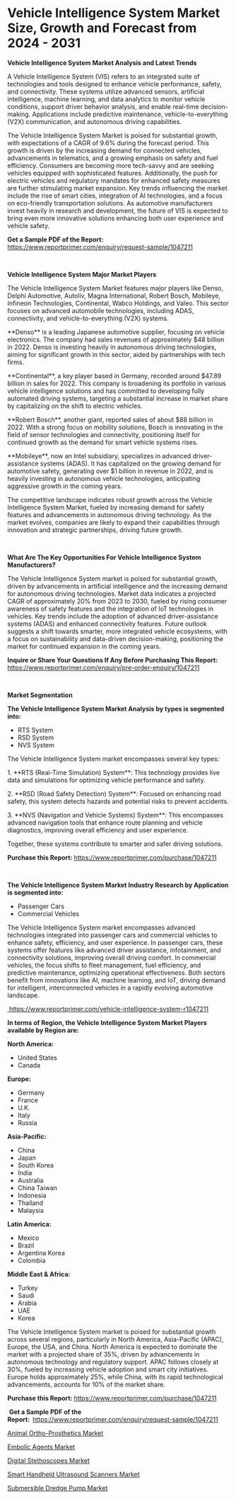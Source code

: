 <p><h1>Vehicle Intelligence System Market Size, Growth and Forecast from 2024 - 2031</h1></p><p><strong>Vehicle Intelligence System Market Analysis and Latest Trends</strong></p>
<p><p>A Vehicle Intelligence System (VIS) refers to an integrated suite of technologies and tools designed to enhance vehicle performance, safety, and connectivity. These systems utilize advanced sensors, artificial intelligence, machine learning, and data analytics to monitor vehicle conditions, support driver behavior analysis, and enable real-time decision-making. Applications include predictive maintenance, vehicle-to-everything (V2X) communication, and autonomous driving capabilities.</p><p>The Vehicle Intelligence System Market is poised for substantial growth, with expectations of a CAGR of 9.6% during the forecast period. This growth is driven by the increasing demand for connected vehicles, advancements in telematics, and a growing emphasis on safety and fuel efficiency. Consumers are becoming more tech-savvy and are seeking vehicles equipped with sophisticated features. Additionally, the push for electric vehicles and regulatory mandates for enhanced safety measures are further stimulating market expansion. Key trends influencing the market include the rise of smart cities, integration of AI technologies, and a focus on eco-friendly transportation solutions. As automotive manufacturers invest heavily in research and development, the future of VIS is expected to bring even more innovative solutions enhancing both user experience and vehicle safety.</p></p>
<p><strong>Get a Sample PDF of the Report:&nbsp;</strong> <a href="https://www.reportprimer.com/enquiry/request-sample/1047211">https://www.reportprimer.com/enquiry/request-sample/1047211</a></p>
<p>&nbsp;</p>
<p><strong>Vehicle Intelligence System Major Market Players</strong></p>
<p><p>The Vehicle Intelligence System Market features major players like Denso, Delphi Automotive, Autoliv, Magna International, Robert Bosch, Mobileye, Infineon Technologies, Continental, Wabco Holdings, and Valeo. This sector focuses on advanced automobile technologies, including ADAS, connectivity, and vehicle-to-everything (V2X) systems.</p><p>**Denso** is a leading Japanese automotive supplier, focusing on vehicle electronics. The company had sales revenues of approximately $48 billion in 2022. Denso is investing heavily in autonomous driving technologies, aiming for significant growth in this sector, aided by partnerships with tech firms.</p><p>**Continental**, a key player based in Germany, recorded around $47.89 billion in sales for 2022. This company is broadening its portfolio in various vehicle intelligence solutions and has committed to developing fully automated driving systems, targeting a substantial increase in market share by capitalizing on the shift to electric vehicles.</p><p>**Robert Bosch**, another giant, reported sales of about $88 billion in 2022. With a strong focus on mobility solutions, Bosch is innovating in the field of sensor technologies and connectivity, positioning itself for continued growth as the demand for smart vehicle systems rises.</p><p>**Mobileye**, now an Intel subsidiary, specializes in advanced driver-assistance systems (ADAS). It has capitalized on the growing demand for automotive safety, generating over $1 billion in revenue in 2022, and is heavily investing in autonomous vehicle technologies, anticipating aggressive growth in the coming years.</p><p>The competitive landscape indicates robust growth across the Vehicle Intelligence System Market, fueled by increasing demand for safety features and advancements in autonomous driving technology. As the market evolves, companies are likely to expand their capabilities through innovation and strategic partnerships, driving future growth.</p></p>
<p>&nbsp;</p>
<p><strong>What Are The Key Opportunities For Vehicle Intelligence System Manufacturers?</strong></p>
<p><p>The Vehicle Intelligence System market is poised for substantial growth, driven by advancements in artificial intelligence and the increasing demand for autonomous driving technologies. Market data indicates a projected CAGR of approximately 20% from 2023 to 2030, fueled by rising consumer awareness of safety features and the integration of IoT technologies in vehicles. Key trends include the adoption of advanced driver-assistance systems (ADAS) and enhanced connectivity features. Future outlook suggests a shift towards smarter, more integrated vehicle ecosystems, with a focus on sustainability and data-driven decision-making, positioning the market for continued expansion in the coming years.</p></p>
<p><strong>Inquire or Share Your Questions If Any Before Purchasing This Report:</strong> <a href="https://www.reportprimer.com/enquiry/pre-order-enquiry/1047211">https://www.reportprimer.com/enquiry/pre-order-enquiry/1047211</a></p>
<p>&nbsp;</p>
<p><strong>Market Segmentation</strong></p>
<p><strong>The Vehicle Intelligence System Market Analysis by types is segmented into:</strong></p>
<p><ul><li>RTS System</li><li>RSD System</li><li>NVS System</li></ul></p>
<p><p>The Vehicle Intelligence System market encompasses several key types: </p><p>1. **RTS (Real-Time Simulation) System**: This technology provides live data and simulations for optimizing vehicle performance and safety. </p><p>2. **RSD (Road Safety Detection) System**: Focused on enhancing road safety, this system detects hazards and potential risks to prevent accidents.</p><p>3. **NVS (Navigation and Vehicle Systems) System**: This encompasses advanced navigation tools that enhance route planning and vehicle diagnostics, improving overall efficiency and user experience. </p><p>Together, these systems contribute to smarter and safer driving solutions.</p></p>
<p><strong>Purchase this Report:&nbsp;</strong><a href="https://www.reportprimer.com/purchase/1047211">https://www.reportprimer.com/purchase/1047211</a></p>
<p>&nbsp;</p>
<p><strong>The Vehicle Intelligence System Market Industry Research by Application is segmented into:</strong></p>
<p><ul><li>Passenger Cars</li><li>Commercial Vehicles</li></ul></p>
<p><p>The Vehicle Intelligence System market encompasses advanced technologies integrated into passenger cars and commercial vehicles to enhance safety, efficiency, and user experience. In passenger cars, these systems offer features like advanced driver assistance, infotainment, and connectivity solutions, improving overall driving comfort. In commercial vehicles, the focus shifts to fleet management, fuel efficiency, and predictive maintenance, optimizing operational effectiveness. Both sectors benefit from innovations like AI, machine learning, and IoT, driving demand for intelligent, interconnected vehicles in a rapidly evolving automotive landscape.</p></p>
<p><a href="https://www.reportprimer.com/vehicle-intelligence-system-r1047211">&nbsp;https://www.reportprimer.com/vehicle-intelligence-system-r1047211</a></p>
<p><strong>In terms of Region, the Vehicle Intelligence System Market Players available by Region are:</strong></p>
<p>
    <p> <strong> North America: </strong>
        <ul>
            <li>United States</li>
            <li>Canada</li>
        </ul>
        </p> 
    <p> <strong> Europe: </strong>
        <ul>
            <li>Germany</li>
            <li>France</li>
            <li>U.K.</li>
            <li>Italy</li>
            <li>Russia</li>
        </ul>
        </p> 
    <p> <strong> Asia-Pacific: </strong>
        <ul>
            <li>China</li>
            <li>Japan</li>
            <li>South Korea</li>
            <li>India</li>
            <li>Australia</li>
            <li>China Taiwan</li>
            <li>Indonesia</li>
            <li>Thailand</li>
            <li>Malaysia</li>
        </ul>
        </p> 
    <p> <strong> Latin America: </strong>
        <ul>
            <li>Mexico</li>
            <li>Brazil</li>
            <li>Argentina Korea</li>
            <li>Colombia</li>
        </ul>
        </p> 
    <p> <strong> Middle East & Africa: </strong>
        <ul>
            <li>Turkey</li>
            <li>Saudi</li>
            <li>Arabia</li>
            <li>UAE</li>
            <li>Korea</li>
        </ul>
    </p>
    </p>
<p><p>The Vehicle Intelligence System market is poised for substantial growth across several regions, particularly in North America, Asia-Pacific (APAC), Europe, the USA, and China. North America is expected to dominate the market with a projected share of 35%, driven by advancements in autonomous technology and regulatory support. APAC follows closely at 30%, fueled by increasing vehicle adoption and smart city initiatives. Europe holds approximately 25%, while China, with its rapid technological advancements, accounts for 10% of the market share.</p></p>
<p><strong>Purchase this Report: </strong><a href="https://www.reportprimer.com/purchase/1047211">https://www.reportprimer.com/purchase/1047211</a></p>
<p>&nbsp;<strong>Get a Sample PDF of the Report:&nbsp;&nbsp;</strong><a href="https://www.reportprimer.com/enquiry/request-sample/1047211">https://www.reportprimer.com/enquiry/request-sample/1047211</a></p>
<p><strong></strong></p>
<p><p><a href="https://medium.com/@haleemasakdiya1/future-of-innovation-global-animal-ortho-prosthetics-market-growth-and-opportunities-2024-2031-fd51258e023a">Animal Ortho-Prosthetics Market</a></p><p><a href="https://www.linkedin.com/pulse/market-trends-global-embolic-agents-forecast-analysis-qkaje">Embolic Agents Market</a></p><p><a href="https://www.linkedin.com/pulse/digital-stethoscopes-market-size-growth-trends-statistics-forecasts-ufxre">Digital Stethoscopes Market</a></p><p><a href="https://issuu.com/reportprime-2/docs/smart-handheld-ultrasound-scanners-_329def6a7c602c">Smart Handheld Ultrasound Scanners Market</a></p><p><a href="https://issuu.com/reportprime-2/docs/submersible-dredge-pump-market-size_bdd2fa0fd1148c">Submersible Dredge Pump Market</a></p></p>